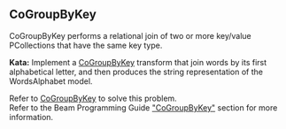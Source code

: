 <!--
  ~  Licensed to the Apache Software Foundation (ASF) under one
  ~  or more contributor license agreements.  See the NOTICE file
  ~  distributed with this work for additional information
  ~  regarding copyright ownership.  The ASF licenses this file
  ~  to you under the Apache License, Version 2.0 (the
  ~  "License"); you may not use this file except in compliance
  ~  with the License.  You may obtain a copy of the License at
  ~
  ~      http://www.apache.org/licenses/LICENSE-2.0
  ~
  ~  Unless required by applicable law or agreed to in writing, software
  ~  distributed under the License is distributed on an "AS IS" BASIS,
  ~  WITHOUT WARRANTIES OR CONDITIONS OF ANY KIND, either express or implied.
  ~  See the License for the specific language governing permissions and
  ~  limitations under the License.
  -->

CoGroupByKey
------------

CoGroupByKey performs a relational join of two or more key/value PCollections that have the same
key type.

**Kata:** Implement a
[CoGroupByKey](https://beam.apache.org/releases/pydoc/current/apache_beam.transforms.util.html#apache_beam.transforms.util.CoGroupByKey)
transform that join words by its first alphabetical letter, and then produces the string
representation of the WordsAlphabet model.

<div class="hint">
  Refer to
  <a href="https://beam.apache.org/releases/pydoc/current/apache_beam.transforms.util.html#apache_beam.transforms.util.CoGroupByKey">
    CoGroupByKey</a> to solve this problem.
</div>

<div class="hint">
  Refer to the Beam Programming Guide
  <a href="https://beam.apache.org/documentation/programming-guide/#cogroupbykey">
    "CoGroupByKey"</a> section for more information.
</div>
